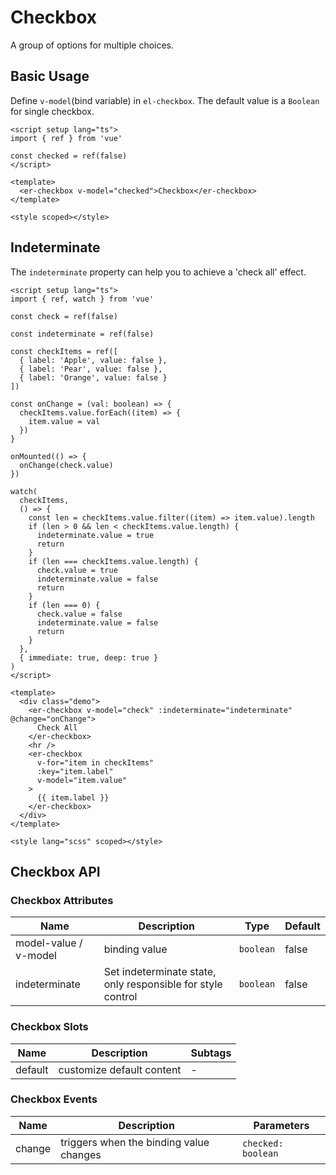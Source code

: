 # Checkbox

A group of options for multiple choices.


## Basic Usage

Define `v-model`(bind variable) in `el-checkbox`. The default value is a `Boolean` for single checkbox.

```vue preview
<script setup lang="ts">
import { ref } from 'vue'

const checked = ref(false)
</script>

<template>
  <er-checkbox v-model="checked">Checkbox</er-checkbox>
</template>

<style scoped></style>
```

## Indeterminate

The `indeterminate` property can help you to achieve a 'check all' effect.

```vue preview
<script setup lang="ts">
import { ref, watch } from 'vue'

const check = ref(false)

const indeterminate = ref(false)

const checkItems = ref([
  { label: 'Apple', value: false },
  { label: 'Pear', value: false },
  { label: 'Orange', value: false }
])

const onChange = (val: boolean) => {
  checkItems.value.forEach((item) => {
    item.value = val
  })
}

onMounted(() => {
  onChange(check.value)
})

watch(
  checkItems,
  () => {
    const len = checkItems.value.filter((item) => item.value).length
    if (len > 0 && len < checkItems.value.length) {
      indeterminate.value = true
      return
    }
    if (len === checkItems.value.length) {
      check.value = true
      indeterminate.value = false
      return
    }
    if (len === 0) {
      check.value = false
      indeterminate.value = false
      return
    }
  },
  { immediate: true, deep: true }
)
</script>

<template>
  <div class="demo">
    <er-checkbox v-model="check" :indeterminate="indeterminate" @change="onChange">
      Check All
    </er-checkbox>
    <hr />
    <er-checkbox
      v-for="item in checkItems"
      :key="item.label"
      v-model="item.value"
    >
      {{ item.label }}
    </er-checkbox>
  </div>
</template>

<style lang="scss" scoped></style>
```

## Checkbox API

### Checkbox Attributes

| Name | Description | Type | Default |
| ---- | ----------- | ---- | ---- |
| model-value / v-model | binding value | `boolean` | false |
| indeterminate | Set indeterminate state, only responsible for style control | `boolean` | false |

### Checkbox Slots

| Name | Description | Subtags |
| ---- | ----------- | ---- |
| default | customize default content | - |


### Checkbox Events

| Name | Description | Parameters |
| ---- | ----------- | ---- |
| change | triggers when the binding value changes | `checked: boolean` |



